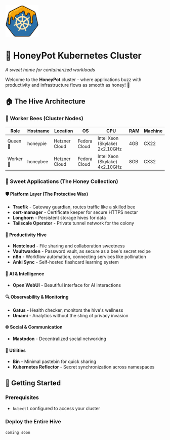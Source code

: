 <img src="https://raw.githubusercontent.com/saveside/k8s/refs/heads/main/assets/honey-k8s.png" height="100">

# 🍯 HoneyPot Kubernetes Cluster
*A sweet home for containerized workloads*

Welcome to the **HoneyPot** cluster - where applications buzz with productivity and infrastructure flows as smooth as honey! 🐝

## 🏠 The Hive Architecture

### 🐝 Worker Bees (Cluster Nodes)
| Role      | Hostname     | Location      | OS           | CPU  | RAM  | Machine |
|-----------|--------------|---------------|--------------|------|------|---------|
| Queen 👑  | honeypie     | Hetzner Cloud | Fedora Cloud | Intel Xeon (Skylake) 2x2.10GHz | 4GB  | CX22    |
| Worker 🐝 | honeybee     | Hetzner Cloud | Fedora Cloud | Intel Xeon (Skylake) 4x2.10GHz | 8GB  | CX32    |

### 🍯 Sweet Applications (The Honey Collection)

#### 🛡️ **Platform Layer** (The Protective Wax)
- **Traefik** - Gateway guardian, routes traffic like a skilled bee
- **cert-manager** - Certificate keeper for secure HTTPS nectar
- **Longhorn** - Persistent storage hives for data
- **Tailscale Operator** - Private tunnel network for the colony

#### 📱 **Productivity Hive**
- **Nextcloud** - File sharing and collaboration sweetness
- **Vaultwarden** - Password vault, as secure as a bee's secret recipe
- **n8n** - Workflow automation, connecting services like pollination
- **Anki Sync** - Self-hosted flashcard learning system

#### 🤖 **AI & Intelligence**
- **Open WebUI** - Beautiful interface for AI interactions

#### 🔍 **Observability & Monitoring**
- **Gatus** - Health checker, monitors the hive's wellness
- **Umami** - Analytics without the sting of privacy invasion

#### 🌐 **Social & Communication**
- **Mastodon** - Decentralized social networking

#### 🧰 **Utilities**
- **Bin** - Minimal pastebin for quick sharing
- **Kubernetes Reflector** - Secret synchronization across namespaces

## 🚀 Getting Started

### Prerequisites
- `kubectl` configured to access your cluster

### Deploy the Entire Hive
```bash
coming soon
